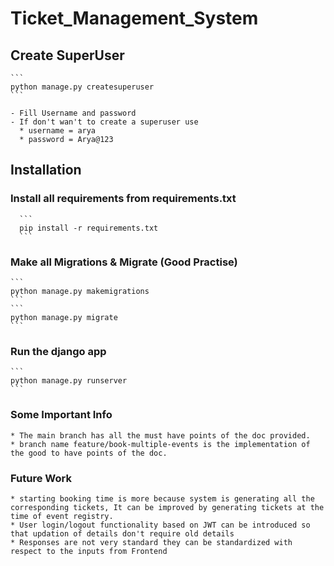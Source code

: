 # Ticket_Management_System

## Create SuperUser 
    ```
    python manage.py createsuperuser
    ``` 
    
    - Fill Username and password  
    - If don't wan't to create a superuser use 
      * username = arya
      * password = Arya@123
    
## Installation 

 ### Install all requirements from requirements.txt 
      ```
      pip install -r requirements.txt
      ```
      
 ### Make all Migrations & Migrate (Good Practise) 
    ```
    python manage.py makemigrations
    ```
    ```
    python manage.py migrate
    ```
    
### Run the django app 
    ```
    python manage.py runserver
    ```
### Some Important Info 
    * The main branch has all the must have points of the doc provided. 
    * branch name feature/book-multiple-events is the implementation of the good to have points of the doc.
    
### Future Work 
    * starting booking time is more because system is generating all the corresponding tickets, It can be improved by generating tickets at the time of event registry.
    * User login/logout functionality based on JWT can be introduced so that updation of details don't require old details
    * Responses are not very standard they can be standardized with respect to the inputs from Frontend
    
    
  
